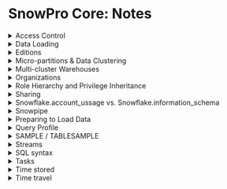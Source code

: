 # SnowPro Core: Notes 

<details>
  <summary>Access Control</summary>

  ## Access Control
[Ref](https://docs.snowflake.com/en/user-guide/security-access-control-overview)

### Framework
* **Discretionary Access Control (DAC):** Each object has an owner, who can in turn grant access to that object.
* **Role-based Access Control (RBAC):** Access privileges are assigned to roles, which are in turn assigned to users.

The key concepts to understanding access control in Snowflake are:

**A. Securable object**

  * An entity to which access can be granted.
    * Unless allowed by a grant, access is denied.
    
    **Hierarchy of objects and containers**


![RoleHierarchy](https://github.com/Niklasingwersen/SnowPro-Core-notes/blob/main/Images/RoleHierarchy.png)

**B. Role**
  * An entity to which privileges can be granted.
  * Roles are in turn assigned to users
  * *Note that roles can also be assigned to other roles, creating a role hierarchy.

 In Snowflake there are these System-Defined Roles
* **ORGADMIN** (aka Organization Administrator)
  * Role that manages operations at the organization level. More specifically, this role:
    * Can create accounts in the organization.
    * Can view all accounts in the organization (using SHOW ORGANIZATION ACCOUNTS) as well as all regions enabled for the organization (using SHOW REGIONS).
    * Can view usage information across the organization.

* **ACCOUNTADMIN**  (aka Account Administrator)
  * Role that encapsulates the SYSADMIN and SECURITYADMIN system-defined roles.
    * It is the top-level role in the system and should be granted only to a limited/controlled number of users in your account.

* **SECURITYADMIN** (aka Security Administrator)
  * Role that can manage any object grant globally, as well as create, monitor, and manage users and roles. More specifically, this role:
    * Is granted the MANAGE GRANTS security privilege to be able to modify any grant, including revoking it.
    * Inherits the privileges of the USERADMIN role via the system role hierarchy (i.e. USERADMIN role is granted to SECURITYADMIN).

* **USERADMIN** (aka User and Role Administrator)
  * Role that is dedicated to user and role management only. More specifically, this role:
    * Is granted the CREATE USER and CREATE ROLE security privileges.
    * Can create users and roles in the account.
    * This role can also manage users and roles that it owns. Only the role with the OWNERSHIP privilege on an object (i.e. user or role), or a higher role, can modify the object properties.

* **SYSADMIN** (aka System Administrator)
  * Role that has privileges to create warehouses and databases (and other objects) in an account.
    * If, as recommended, you create a role hierarchy that ultimately assigns all custom roles to the SYSADMIN role, this role also has the ability to grant privileges on warehouses, databases, and other objects to other roles.

* **PUBLIC**
  * Pseudo-role that is automatically granted to every user and every role in your account.
  * The PUBLIC role can own securable objects, just like any other role; however, the objects owned by the role are, by definition, available to every other user and role in your account.
  * This role is typically used in cases where explicit access control is not needed and all users are viewed as equal with regard to their access rights.


**C. Privilege**
  * A defined level of access to an object.
  * Multiple distinct privileges may be used to control the granularity of access granted.
  * [All privileges can be found here](https://docs.snowflake.com/en/user-guide/security-access-control-privileges)

**D.User**
   * A user identity recognized by Snowflake, whether associated with a person or program.

* ***In addition***
  * each securable object has an owner that can grant access to other roles.
    * This model is different from a user-based access control model in which rights and privileges are assigned to each user or groups of users.
    * The Snowflake model is designed to provide a significant amount of both control and flexibility.

![GrantingRoles](https://github.com/Niklasingwersen/SnowPro-Core-notes/blob/main/Images/GrantingRoles.png)

</details>

<details>
  <summary>Data Loading</summary>

## Data Loading

### Supported File Locations

**External Stages**
* Amazon S3
* Google Cloud Storage
* Microsoft Azure

#### Listing files in stage

The LIST command Returns a list of files that have been staged (i.e. uploaded from a local file system or unloaded from a table) in one of the following Snowflake stages:

* Named internal stage.
* Named external stage.
* Stage for a specified table.
* Stage for the current user.

LIST can be abbreviated to LS.

Syntax for the LIST command:
```
LIST { internalStage | externalStage } [ PATTERN = '<regex_pattern>' ]
```

**Usage notes**
* In contrast to named stages, table and user stages are not first-class database objects; rather, they are implicit stages associated with the table/user. As such, they have no grantable privileges of their own:

  * You can always list files in your user stage (i.e. no privileges are required).

  * To list files in a table stage, you must use a role that has the OWNERSHIP privilege on the table.


**OUTPUT**
|Column |Data Type |Description|
|--| -- | -- |
|name | VARCHAR|Name of the staged file.|
|size |NUMBER |	Size of the file compressed (in bytes).|
|md5 |VARCHAR |	The MD5 column stores an MD5 hash of the contents of the staged data file, which can be used to verify the file was staged (uploaded) correctly. Note that Amazon S3 stages report the value via the S3 eTag field, which may not be an MD5 hash of the file contents.|
|last_modified | last_modified|Timestamp when the file was last updated in the stage.|


#### Uploading files external stages
Note

* PUT does not support uploading files to external stages. To upload files to external stages, use the utilities provided by the cloud service.

* The ODBC driver supports PUT with Snowflake accounts hosted on the following platforms:

  * Amazon Web Services 

  * Google Cloud Platform 

  *  Microsoft Azure 

#### Rewmoving files in stage
REMOVE command Removes files from either an external (external cloud storage) or internal (i.e. Snowflake) stage.

For internal stages, the following stage types are supported:

* Named internal stage

* Stage for a specified table

* Stage for the current user

REMOVE can be abbreviated to RM.
Syntax for the REMOVE command:
```
REMOVE { internalStage | externalStage } [ PATTERN = '<regex_pattern>' ]
```

**Internal Stages**
* **User**
  * A user stage is allocated to each user for storing files.
  * This stage type is designed to store files that are staged and managed by a single user but can be loaded into multiple tables.
  * User stages cannot be altered or dropped.
* **Table**
  * A table stage is available for each table created in Snowflake. 
  * This stage type is designed to store files that are staged and managed by one or more users but only loaded into a single table. 
  * Table stages cannot be altered or dropped.
  * *Note that a table stage is not a separate database object; rather, it is an implicit stage tied to the table itself.*
    *  A table stage has no grantable privileges of its own. 
    * To stage files to a table stage, list the files, query them on the stage, or drop them, you must be the table owner (have the role with the OWNERSHIP privilege on the table)
* **Named**
  * A named internal stage is a database object created in a schema. 
  * This stage type can store files that are staged and managed by one or more users and loaded into one or more tables.
  * Because named stages are database objects, the ability to create, modify, use, or drop them can be controlled using security access control privileges. 
#### Uploading files internal stages
* Upload files to any of the internal stage types from your local file system using the PUT command.

Syntax for the PUT command:
```
PUT file://<path_to_file>/<filename> internalStage
    [ PARALLEL = <integer> ]
    [ AUTO_COMPRESS = TRUE | FALSE ]
    [ SOURCE_COMPRESSION = AUTO_DETECT | GZIP | BZ2 | BROTLI | ZSTD | DEFLATE | RAW_DEFLATE | NONE ]
    [ OVERWRITE = TRUE | FALSE ]
```
**Required Parameters - that are nice to know for the exam**

**``` internalStage ```**

| | |
|--| -- |
|```@[namespace.]int_stage_name[/path] ```| Files are uploaded to the specified **named** internal stage. |
|```  @[namespace.]%table_name[/path] ``` | Files are uploaded to the stage for the specified **table**. |
|``` @~[/path]  ``` | Files are uploaded to the stage for the current **user.** |

**Note**

*If the stage name or path includes spaces or special characters, it must be enclosed in single quotes (e.g. '@"my stage"' for a stage named "my stage").*

**Optional Parameters - that are nice to know for the exam**

**``` PARALLEL = integer ```**
* Specifies the number of threads to use for uploading files.
* The upload process separate batches of data files by size:
  * **Small files** (< 64 MB compressed or uncompressed) are staged in parallel as individual files.

  * **Larger files** are automatically split into chunks, staged concurrently, and reassembled in the target stage. A single thread can upload multiple chunks.

Supported values: 1-99

Default: 4

**``` AUTO_COMPRESS = TRUE | FALSE ```**
* TRUE: Files are compressed (if they are not already compressed).
* FALSE: Files are not compressed (i.e. files are uploaded as-is).

Default: TRUE

**``` SOURCE_COMPRESSION = AUTO_DETECT | GZIP | BZ2 | BROTLI | ZSTD | DEFLATE | RAW_DEFLATE | NONE ```**

* Default: AUTO_DETECT

**``` OVERWRITE = TRUE | FALSE ```**
* TRUE: An existing file with the same name is overwritten.
* FALSE: An existing file with the same name is not overwritten.

Default: FALSE

**Usage Notes**
* The command cannot be executed from Snowsight; instead, use the SnowSQL client or Drivers to upload data files
* File-globbing patterns (i.e. wildcards) are supported.
* The command does not create or rename files.
* **All files stored on internal stages for data loading and unloading operations are automatically encrypted** using AES-256 strong encryption on the server side. By default, Snowflake provides additional client-side encryption with a 128-bit key (with the option to configure a 256-bit key). For more information, see encryption types for internal stages.
* **The command ignores any duplicate files you attempt to upload to the same stage.** A duplicate file is an unmodified file with the same name as an already-staged file.
  * To overwrite an already-staged file, you must modify the file you are uploading so that its contents are different from the staged file, which results in a new checksum for the newly-staged file.

#### Downloading files internal stages
The GET command Downloads data files from one of the following Snowflake stages to a local directory/folder on a client machine:

* Named internal stage.
* Internal stage for a specified table.
* Internal stage for the current user.

**Note**

* GET does not support downloading files from external stages. To download files from external stages, use the utilities provided by the cloud service.

* The ODBC driver supports GET with Snowflake accounts hosted on the following platforms:

  * Amazon Web Services
  * Google Cloud Platform 
  * Microsoft Azure 


Syntax for the GET command:
```
GET internalStage file://<local_directory_path>
    [ PARALLEL = <integer> ]
    [ PATTERN = '<regex_pattern>'' ]
```

**Required Parameters - that are nice to know for the exam**
**``` internalStage ```**

| | |
|--| -- |
|```@[namespace.]int_stage_name[/path] ```| Files are uploaded to the specified **named** internal stage. |
|```  @[namespace.]%table_name[/path] ``` | Files are uploaded to the stage for the specified **table**. |
|``` @~[/path]  ``` | Files are uploaded to the stage for the current **user.** |

**Note**

*If the stage name or path includes spaces or special characters, it must be enclosed in single quotes (e.g. '@"my stage"' for a stage named "my stage").*


**Optional Parameters - that are nice to know for the exam**

**``` PARALLEL = integer ```**
* Specifies the number of threads to use for downloading the files. The granularity unit for downloading is one file.
* 

Supported values: 1-99

Default: 10

**``` PATTERN = 'regex_pattern' ```**
* Specifies a regular expression pattern for filtering files to download. 
* The command lists all files in the specified path and applies the regular expression pattern on each of the files found.

Default: No value (all files in the specified stage are downloaded)

**Usage Notes**
* The command cannot be executed from Snowsight; instead, use the SnowSQL client or Drivers to upload data files
* The command does not rename files.
* Downloaded files are automatically decrypted using the same key that was used to encrypt the file when it was either uploaded (using PUT) or unloaded from a table (using COPY INTO <location>).

### File formats

**Format type options**

```STRIP_OUTER_ARRAY = TRUE | FALSE```
Use: Data loading and external tables
Definition: Boolean that instructs the JSON parser to remove outer brackets (i.e. [ ]).
Default:FALSE

```STRIP_NULL_VALUES = TRUE | FALSE```
Use:Data loading and external tables

Definition: Boolean that instructs the JSON parser to remove object fields or array elements containing null values.
Default:FALSE


</details>

<details>
  <summary>Editions</summary>

## Editions

![Editions](https://github.com/Niklasingwersen/SnowPro-Core-notes/blob/main/Images/Editions.png)

</details>

<details>
  <summary>Micro-partitions & Data Clustering</summary>

## Micro-partitions & Data Clustering
### What are Micro-partitions?
* All data in Snowflake tables is automatically divided into micro-partitions, which are **contiguous** units of storage.
* Each micro-partition contains between 50 MB and 500 MB of uncompressed data (note that the actual size in Snowflake is smaller because data is always stored compressed).
* Groups of rows in tables are mapped into individual micro-partitions, organized in a columnar fashion.
* This size and structure allows for extremely granular pruning of very large tables, which can be comprised of millions, or even hundreds of millions, of micro-partitions.

Snowflake stores metadata about all rows stored in a micro-partition, including:
* The range of values for each of the columns in the micro-partition.
* The number of distinct values.
* Additional properties used for both optimization and efficient query processing.

**Note:**
*Micro-partitioning is automatically performed on all Snowflake tables. Tables are transparently partitioned using the ordering of the data as it is inserted/loaded.*

### Benefits of Micro-partitioning [Ref](https://docs.snowflake.com/en/user-guide/tables-clustering-micropartitions#benefits-of-micro-partitioning)
The benefits of Snowflake’s approach to partitioning table data include:
* Snowflake micro-partitions are derived automatically; they don’t need to be explicitly defined up-front or maintained by users.
* Micro-partitions are small in size (50 to 500 MB, before compression), which enables extremely efficient DML and fine-grained pruning for faster queries.
* Micro-partitions can overlap in their range of values, which, combined with their uniformly small size, helps prevent skew. 
* Columns are stored independently within micro-partitions, often referred to as columnar storage. This enables efficient scanning of individual columns; only the columns referenced by a query are scanned.
* Columns are also compressed individually within micro-partitions. Snowflake automatically determines the most efficient compression algorithm for the columns in each micro-partition.


### What is Data Clustering? [Ref](https://docs.snowflake.com/en/user-guide/tables-clustering-micropartitions#what-is-data-clustering)

* In Snowflake, as data is inserted/loaded into a table, clustering metadata is collected and recorded for each micro-partition created during the process.
* Snowflake then leverages this clustering information to avoid unnecessary scanning of micro-partitions during querying, significantly accelerating the performance of queries that reference these columns.

The following diagram illustrates a Snowflake table, t1, with four columns sorted by date:

![MicroPartitions](https://github.com/Niklasingwersen/SnowPro-Core-notes/blob/main/Images/MicroPartitions.png)


The table consists of 24 rows stored across 4 micro-partitions, with the rows divided equally between each micro-partition. Within each micro-partition, the data is sorted and stored by column, which enables Snowflake to perform the following actions for queries on the table:

1. First, prune micro-partitions that are not needed for the query.
1. Then, prune by column within the remaining micro-partitions.

### Clustering Information Maintained for Micro-partitions

Snowflake maintains clustering metadata for the micro-partitions in a table, including:

* The total number of micro-partitions that comprise the table.

* The number of micro-partitions containing values that overlap with each other (in a specified subset of table columns).

* The depth of the overlapping micro-partitions.

#### Clustering Depth

* The clustering depth for a populated table measures the average depth (1 or greater) of the overlapping micro-partitions for specified columns in a table. 
  * The smaller the average depth, the better clustered the table is with regards to the specified columns.
* Clustering depth can be used for a variety of purposes, including:
  * Monitoring the clustering “health” of a large table, particularly over time as DML is performed on the table.
  * Determining whether a large table would benefit from explicitly defining a clustering key.

**Clustering Depth Illustrated**
The following diagram provides a conceptual example of a table consisting of five micro-partitions with values ranging from A to Z, and illustrates how overlap affects clustering depth:

![ClusteringDepth](https://github.com/Niklasingwersen/SnowPro-Core-notes/blob/main/Images/ClusteringDepth.png)

As this diagram illustrates:

1. At the beginning, the range of values in all the micro-partitions overlap.

1. As the number of overlapping micro-partitions decreases, the overlap depth decreases.

1. When there is no overlap in the range of values across all micro-partitions, the micro-partitions are considered to be in a constant state (i.e. they cannot be improved by clustering).

### What is a Clustering Key?
*A clustering key is a subset of columns in a table (or expressions on a table) that are explicitly designated to co-locate the data in the table in the same micro-partitions.*
</details>

<details>
  <summary>Multi-cluster Warehouses</summary>

## Multi-cluster Warehouses
[Ref](https://docs.snowflake.com/en/user-guide/warehouses-multicluster)
*When deciding whether to use multi-cluster warehouses and the number of clusters to use per multi-cluster warehouse, consider the following:*

* If you are using **Snowflake Enterprise Edition** (or a higher edition), all your warehouses should be configured as multi-cluster warehouses.

* Unless you have a specific requirement for running in Maximized mode, multi-cluster warehouses should be configured to run in Auto-scale mode, which enables Snowflake to automatically start and stop clusters as needed.

When choosing the ***minimum*** and ***maximum*** number of clusters for a multi-cluster warehouse:
| | |
|--| -- |
| Minimum | Keep the default value of 1; this ensures that additional clusters are only started as needed. However, if high-availability of the warehouse is a concern, set the value higher than 1. This helps ensure multi-cluster warehouse availability and continuity in the unlikely event that a cluster fails.  |
| Maximum       |  Set this value as large as possible, while being mindful of the warehouse size and corresponding credit costs. For example, an X-Large multi-cluster warehouse with maximum clusters = 10 will consume 160 credits in an hour if all 10 clusters run continuously for the hour.  |


### Maximized vs. Auto-scale
You can choose to run a multi-cluster warehouse in either of the following modes:
* **Maximized**
  * This mode is enabled by specifying the same value for both maximum and minimum number of clusters (note that the specified value must be larger than 1). 
  * When the warehouse is started, Snowflake starts all the clusters so that maximum resources are available while the warehouse is running.

* Auto-scale 
  * This mode is enabled by specifying different values for maximum and minimum number of clusters. In this mode, Snowflake starts and stops clusters as needed to dynamically manage the load on the warehouse:
   * As the number of concurrent user sessions and/or queries for the warehouse increases, and queries start to queue due to insufficient resources, Snowflake automatically starts additional clusters, up to the maximum number defined for the warehouse.
   * Similarly, as the load on the warehouse decreases, Snowflake automatically shuts down clusters to reduce the number of running clusters and, correspondingly, the number of credits used by the warehouse.

#### SCALING_POLICY
To help control the usage of credits in Auto-scale mode, Snowflake provides a property, SCALING_POLICY, that determines the scaling policy to use when automatically starting or shutting down additional clusters.

| Policy | Description | Warehouse Starts… | Warehouse Shuts Down… |
|--| -- |-- |-- |
| Standard (default) | Prevents/minimizes queuing by favoring starting additional clusters over conserving credits. |The first cluster starts immediately when either a query is queued or the system detects that there’s one more query than the currently-running clusters can execute. <br> <br> Each successive cluster waits to start 20 seconds after the prior one has started.  | After 2 to 3 consecutive successful checks (performed at 1 minute intervals), which determine whether the load on the least-loaded cluster could be redistributed to the other clusters without spinning up the cluster again. |
|Economy | 	Conserves credits by favoring keeping running clusters fully-loaded rather than starting additional clusters, which may result in queries being queued and taking longer to complete. | Only if the system estimates there’s enough query load to keep the cluster busy for at least 6 minutes. | After 5 to 6 consecutive successful checks (performed at 1 minute intervals), which determine whether the load on the least-loaded cluster could be redistributed to the other clusters without spinning up the cluster again. |

</details>

<details>
  <summary>Organizations</summary>

## Organizations

* Organizations simplify account management and billing, Replication and Failover/Failback, Snowflake Secure Data Sharing, and other account administration tasks.

* This feature allows organization administrators to view, create, and manage all of your accounts across different regions and cloud platforms.

### Benefits

* A central view of all accounts within your organization. For more information, refer to Viewing Accounts in Your Organization.
* Self-service account creation.
* Data availability and durability by leveraging data replication and failover. 
* Seamless data sharing with Snowflake consumers across regions.
* Ability to monitor and understand usage across all accounts in the organization.


### ORGADMIN Role
A user with the ORGADMIN role can perform the following actions:
1. Create an account in the organization.
1. View/show all accounts within the organization.
1. View/show a list of regions enabled for the organization. 
1. View usage information for all accounts in the organization.
1. Enable database replication for an account in the organization.


**Note**

*Once an account is created, ORGADMIN can view the account properties but does not have access to the account data.*

</details>

<details>
  <summary>Role Hierarchy and Privilege Inheritance</summary>

## Role Hierarchy and Privilege Inheritance

The following diagram illustrates the hierarchy for the system-defined roles, as well as the recommended structure for additional, user-defined account roles and database roles. The highest-level database role in the example hierarchy is granted to a custom (i.e. user-defined) account role. In turn, this role is granted to another custom role in a recommended structure that allows the system-defined SYSADMIN role to inherit the privileges of custom account roles and database roles:

![RoleHierarchy2](https://github.com/Niklasingwersen/SnowPro-Core-notes/blob/main/Images/RoleHierarchy2.png)

For a more specific example of role hierarchy and privilege inheritance, consider the following scenario:

* Role 3 has been granted to Role 2.

* Role 2 has been granted to Role 1.

* Role 1 has been granted to User 1.

![PrivilegeInheritance](https://github.com/Niklasingwersen/SnowPro-Core-notes/blob/main/Images/PrivilegeInheritance.png)

</details>

<details>
  <summary>Sharing </summary>

## Sharing 

You can share the following Snowflake database objects:
* External tables.
* Dynamic tables.
* Secure views.
* Secure materialized views.
* Secure UDFs.
* Tables.

|Data Sharing Mechanism | Share With Whom? | Auto-fulfill Across Clouds? | Optionally Charge for Data? |Optionally Offer Data Publicly? |  Get Consumer Usage Metrics? |
|---|---|---|---|---|---|
|Listing|	One or more accounts in any region|Yes|Yes|Yes|Yes|
|Direct share|	One or more accounts in any region|No|No|No|No|

* If you want to manage a group of accounts, and control who can publish and consume listings in that group, consider using a Data Exchange.

</details>

<details>
  <summary>Snowflake.account_ussage vs. Snowflake.information_schema </summary>

## Snowflake.account_ussage vs. Snowflake.information_schema
* The INFORMATION_SCHEMA views and table functions display data in real-time, whereas the ACCOUNT_USAGE views have some built-in latency, due to the process of extracting the usage data from Snowflake's internal metadata store.

|Difference   | Account Usage  |  	Information Schema |   
|---|---|---|
| Includes dropped objects  | yes  | No  |   
| Latency of data  | From 45 minutes to 3 hours (varies by view)  | None  |  
|  Retention of historical data | 1 Year  | From 7 days to 6 months (varies by view/table function)  |   
[Reference](https://docs.snowflake.com/en/sql-reference/account-usage#differences-between-account-usage-and-information-schema)

* [Enabling the SNOWFLAKE Database Usage for Other Roles](https://docs.snowflake.com/en/sql-reference/account-usage#enabling-the-snowflake-database-usage-for-other-roles)
  * By default, the SNOWFLAKE database is available only to the **ACCOUNTADMIN role**.

    To enable other roles to access the database and schemas, and query the views, a user with the ACCOUNTADMIN role must grant the following data sharing privilege to the desired roles:

        IMPORTED PRIVILEGES

    ```
    USE ROLE ACCOUNTADMIN;

    GRANT IMPORTED PRIVILEGES ON DATABASE snowflake TO ROLE SYSADMIN;
    GRANT IMPORTED PRIVILEGES ON DATABASE snowflake TO ROLE customrole1;

    USE ROLE customrole1;

    SELECT database_name, database_owner FROM snowflake.account_usage.databases;
    ```

| Role              | Purpose and Description                                                         |
|-------------------|---------------------------------------------------------------------------------|
| OBJECT_VIEWER     | The OBJECT_VIEWER role provides visibility into object metadata.                |
| USAGE_VIEWER      | The USAGE_VIEWER role provides visibility into historical usage information.    |
| GOVERNANCE_VIEWER | The GOVERNANCE_VIEWER role provides visibility into policy related information. |
| SECURITY_VIEWER   | The SECURITY_VIEWER role provides visibility into security based information.   |  

</details>

<details>
  <summary>Snowpipe</summary>

## Snowpipe
[Ref](https://docs.snowflake.com/en/user-guide/data-load-snowpipe-intro)
* Snowpipe enables loading data from files as soon as they’re available in a stage.
* The data is loaded according to the COPY statement defined in a referenced pipe.
* All data types are supported, including semi-structured data types such as JSON and Avro.

### How Is Snowpipe Different from Bulk Data Loading?

**Authentication**  
| What?          | Description |
|----------------|-------------| 
| Bulk data load |    Relies on the security options supported by the client for authenticating and initiating a user session.         |
| Snowpipe       |   When calling the REST endpoints: Requires key pair authentication with JSON Web Token (JWT). JWTs are signed using a public/private key pair with RSA encryption.          |

**Load History**  
| What?          | Description |
|----------------|-------------| 
| Bulk data load |    Stored in the metadata of the target table for 64 days. Available upon completion of the COPY statement as the statement output.         |
| Snowpipe       |  Stored in the metadata of the pipe for 14 days. Must be requested from Snowflake via a REST endpoint, SQL table function, or ACCOUNT_USAGE view.   |

**Transactions**  
| What?          | Description |
|----------------|-------------| 
| Bulk data load |    Loads are always performed in a single transaction. Data is inserted into table alongside any other SQL statements submitted manually by users.         |
| Snowpipe       |  Stored in the metadata of the pipe for 14 days. Must be requested from Snowflake via a REST endpoint, SQL table function, or ACCOUNT_USAGE view.   |

**Compute Resources**  
| What?          | Description |
|----------------|-------------| 
| Bulk data load |   Requires a user-specified warehouse to execute COPY statements.       |
| Snowpipe       |  Uses Snowflake-supplied compute resources. |

**Cost**  
| What?          | Description |
|----------------|-------------| 
| Bulk data load |   Billed for the amount of time each virtual warehouse is active. |
| Snowpipe       | Billed according to the compute resources used in the Snowpipe warehouse while loading the files.  |


### General File Sizing Recommendations
The number of load operations that run in parallel cannot exceed the number of data files to be loaded. To optimize the number of parallel operations for a load, we recommend aiming to produce data files roughly 100-250 MB (or larger) in size compressed.

</details>

<details>
  <summary>Preparing to Load Data</summary>

## Preparing to Load Data
[Ref](https://docs.snowflake.com/en/user-guide/data-load-prepare)

### Data File Compression
* Snowflake recommend that you compress your data files when you are loading large data sets. 
* When loading compressed data, Snowflake will automatically determine the file and codec compression method for your data files. 

### Supported File Formats
The following file formats are supported:

| Structured/Semi-structured | Type | Notes |
|----------------------------|------| ------| 
| Structured |  Delimited (CSV, TSV, etc.)  |Any valid singlebyte delimiter is supported; default is comma (i.e. CSV). |
| Semi-structured |   JSON | |
|  |   Avro | 	Includes automatic detection and processing of compressed Avro files. |
|  |  ORC  | Includes automatic detection and processing of compressed ORC files.|
|  |  Parquet  | Includes automatic detection and processing of compressed Parquet files. Currently, Snowflake supports the schema of Parquet files produced using the Parquet writer v1. Files produced using v2 of the writer are not supported. |
|  |   XML | Supported as a preview feature. |

### Semi-structured File Formats
* Snowflake natively supports semi-structured data, which means semi-structured data can be loaded into relational tables without requiring the definition of a schema in advance.
* Snowflake supports loading semi-structured data directly into columns of type VARIANT

NB: Snowflake has these three Semistructured datatypes:
* VARIANT
* OBJECT
* ARRAY

</details>

<details>
  <summary>Query Profile</summary>

## Query Profile
  [ref](https://docs.snowflake.com/en/user-guide/ui-query-profile)



### Common Query Problems Identified by Query Profile
[ref](https://docs.snowflake.com/en/user-guide/ui-query-profile#common-query-problems-identified-by-query-profile)

#### “Exploding” Joins

One of the common mistakes SQL users make is joining tables without providing a join condition (resulting in a “Cartesian product”), or providing a condition where records from one table match multiple records from another table.

his can be observed by looking at the number of records produced by a Join operator, and typically is also reflected in Join operator consuming a lot of time.

![ExplodingJoins](https://github.com/Niklasingwersen/SnowPro-Core-notes/blob/main/Images/ExplodingJoins.png)

#### UNION Without ALL

In SQL, it is possible to combine two sets of data with either UNION or UNION ALL constructs. The difference between them is that UNION ALL simply concatenates inputs, while UNION does the same, but also performs duplicate elimination.

A common mistake is to use UNION when the UNION ALL semantics are sufficient. These queries show in Query Profile as a UnionAll operator with an extra Aggregate operator on top (which performs duplicate elimination).

#### Queries Too Large to Fit in Memory

For some operations (e.g. duplicate elimination for a huge data set), the amount of memory available for the compute resources used to execute the operation might not be sufficient to hold intermediate results. <br/>
As a result, the query processing engine will start spilling the data to local disk. If the local disk space is not sufficient, the spilled data is then saved to remote disks.

This spilling can have a profound effect on query performance (especially if remote disk is used for spilling). To alleviate this, we recommend:

* Using a larger warehouse (effectively increasing the available memory/local disk space for the operation), and/or

* Processing data in smaller batches.

#### Inefficient Pruning

Snowflake collects rich statistics on data allowing it not to read unnecessary parts of a table based on the query filters. However, for this to have an effect, the data storage order needs to be correlated with the query filter attributes.

The efficiency of pruning can be observed by comparing Partitions scanned and Partitions total statistics in the TableScan operators. If the former is a small fraction of the latter, pruning is efficient. If not, the pruning did not have an effect.

Of course, pruning can only help for queries that actually filter out a significant amount of data. If the pruning statistics do not show data reduction, but there is a Filter operator above TableScan which filters out a number of records, this might signal that a different data organization might be beneficial for this query.

<br/>
<br/>
______________________________________________________________________________________________
<br/>
<br/>

|  |  | 
|----------------------------|------|
| **Steps** | If the query was processed in multiple steps, you can toggle between each step. | 
| **Operator tree** | The middle pane displays a graphical representation of all the operator nodes for the selected step, including the relationships between each operator node. | 
| **Node list** | The middle pane includes a collapsible list of operator nodes by execution time. | 
| **Overview** | The right pane displays an overview of the query profile. The display changes to operator details when an operator node is selected. | 


### Profile Overview / Operator Details

**Execution Time**

Execution time provides information about “where the time was spent” during the processing of a query. Time spent can be broken down into the following categories, displayed in the following order:

* Processing — time spent on data processing by the CPU.

* Local Disk IO — time when the processing was blocked by local disk access.

* Remote Disk IO — time when the processing was blocked by remote disk access.

* Network Communication — time when the processing was waiting for the network data transfer.

* Synchronization — various synchronization activities between participating processes.

* Initialization — time spent setting up the query processing.

**Statistics**
A major source of information provided in the detail pane is the various statistics, grouped in the following sections:

* IO — information about the input-output operations performed during the query:
  * Scan progress — the percentage of data scanned for a given table so far.

  * Bytes scanned — the number of bytes scanned so far.

  * Percentage scanned from cache — the percentage of data scanned from the local disk cache.

  * Bytes written — bytes written (e.g. when loading into a table).

  * Bytes written to result — bytes written to the result object. For example, select * from . . . would produce a set of results in tabular format representing each field in the selection. In general, the results object represents whatever is produced as a result of the query, and Bytes written to result represents the size of the returned result.

  * Bytes read from result — bytes read from the result object.

  * External bytes scanned — bytes read from an external object, e.g. a stage.

* DML — statistics for Data Manipulation Language (DML) queries:
  * Number of rows inserted — number of rows inserted into a table (or tables).

  * Number of rows updated — number of rows updated in a table.

  * Number of rows deleted — number of rows deleted from a table.

  * Number of rows unloaded — number of rows unloaded during data export.  

* Pruning — information on the effects of table pruning:
  * Partitions scanned — number of partitions scanned so far.

  * Partitions total — total number of partitions in a given table.
* Spilling — information about disk usage for operations where intermediate results do not fit in memory:
  * Bytes spilled to local storage — volume of data spilled to local disk.

  * Bytes spilled to remote storage — volume of data spilled to remote disk.

* Network — network communication:

  * Bytes sent over the network — amount of data sent over the network.

* External Functions — information about calls to external functions


**Attributes**

</details>
<details>
  <summary>SAMPLE / TABLESAMPLE</summary>

## SAMPLE / TABLESAMPLE
[Ref](https://docs.snowflake.com/en/sql-reference/constructs/sample)

Syntax
```
SELECT ...
FROM ...
  { SAMPLE | TABLESAMPLE } [ samplingMethod ] ( { <probability> | <num> ROWS } ) [ { REPEATABLE | SEED } ( <seed> ) ]
[ ... ]
```
**Specifies the sampling method to use:**
* ```BERNOULLI | ROW``` 
  * Includes each row with a ```<probability>``` of p/100. Similar to flipping a weighted coin for each row. 
*  ```SYSTEM | BLOCK```
  *  Includes each block of rows with a ```<probability>``` of p/100. Similar to flipping a weighted coin for each block of rows. This method does not support fixed-size sampling.

**Specifies whether to sample based on a fraction of the table or a fixed number of rows in the table, where:**

* ```<probability>``` or ```<num> ROWS```
  * ```<probability>``` specifies the percentage probability to use for selecting the sample.
    * Can be any decimal number between 0 (no rows selected) and 100 (all rows selected) inclusive.
  * ```<num>``` specifies the number of rows (up to 1,000,000) to sample from the table. 
    * Can be any integer between 0 (no rows selected) and 1000000 inclusive.


**Deterministic sampling**
* ```REPEATABLE | SEED ( <seed> )```
  * Specifies a seed value to make the sampling deterministic. 
    * Can be any integer between 0 and 2147483647 inclusive.

</details>

<details>
  <summary>Streams</summary>

[ref](https://docs.snowflake.com/en/user-guide/streams-intro)
## Streams
* When created, a stream logically takes an initial snapshot of every row in the source object (e.g. table, external table, or the underlying tables for a view) by initializing a point in time (called an offset) as the current transactional version of the object. 
* Note that a stream itself does not contain any table data.
  * A stream only stores an offset for the source object and returns CDC records by leveraging the versioning history for the source object. 
  * When the first stream for a table is created, several hidden columns are added to the source table and begin storing change tracking metadata.
    * These columns consume a small amount of storage. 

### Stream Columns
A stream stores an offset for the source object and not any actual table columns or data. When queried, a stream accesses and returns the historic data in the same shape as the source object (i.e. the same column names and ordering) with the following additional columns:

|           |        |
|-----------------------|-------------|
| METADATA$ACTION | Indicates the DML operation (INSERT, DELETE) recorded. |
| METADATA$ISUPDATE    |   Indicates whether the operation was part of an UPDATE statement. <br> Updates to rows in the source object are represented as a pair of DELETE and INSERT records in the stream with a metadata column METADATA$ISUPDATE values set to TRUE.  <br> <br> Note that streams record the differences between two offsets. If a row is added and then updated in the current offset, the delta change is a new row. The METADATA$ISUPDATE row records a FALSE value.        |
|  METADATA$ROW_ID      |  Specifies the unique and immutable ID for the row, which can be used to track changes to specific rows over time.       |


### Types of Streams
* Standard
  * Supported for streams on tables, directory tables, or views.
  * A standard (i.e. delta) stream tracks all DML changes to the source object, including inserts, updates, and deletes (including table truncates).
* Append-only
  * Supported for streams on standard tables, directory tables, or views.
  * An append-only stream tracks row inserts only. Update and delete operations (including table truncates) are not recorded.
* Insert-only
  * Supported for streams on external tables only.
  * An insert-only stream tracks row inserts only; they do not record delete operations that remove rows from an inserted set (i.e. no-ops).

</details>

<details>
  <summary>SQL syntax</summary>

## SQL syntax

### File Functions
* GET_PRESIGNED_URL and BUILD_SCOPED_FILE_URL are non-deterministic functions; the others are deterministic.

</details>

<details>
  <summary>Tasks</summary>

## Tasks
[ref](https://docs.snowflake.com/en/user-guide/tasks-intro)

A task can execute any one of the following types of SQL code:

* Single SQL statement

* Call to a stored procedure

* Procedural logic using Snowflake Scripting


### DAG of Tasks

* Each task (except the root task) can have multiple predecessor tasks (dependencies); likewise, each task can have multiple subsequent (child) tasks that depend on it.
  * A task runs only after all of its predecessor tasks have run successfully to completion.
* You can specify the predecessor tasks when creating a new task (using CREATE TASK … AFTER) or later (using ALTER TASK … ADD AFTER).
  * A DAG is limited to a ***maximum of 1000 tasks total (including the root task).*** 
  * A single task can have a ***maximum of 100 predecessor tasks and 100 child tasks.***

### Link Severed Between Predecessor and Child Tasks
[ref](https://docs.snowflake.com/en/user-guide/tasks-intro#link-severed-between-predecessor-and-child-tasks)
Dependencies among tasks in a DAG can be severed as a result of any of the following actions:

* Remove predecessors for a child task using ALTER TASK … REMOVE AFTER.

* Drop predecessors for a child task using DROP TASK.

* Transfer ownership of a child task to a different role using GRANT OWNERSHIP.

If any combination of the above actions severs the relationship between the child task and all predecessors, **then the former child task becomes either a standalone task or a root task**, depending on whether other tasks identify the task as their predecessor.


</details>

<details>
  <summary>Time stored</summary>

## Time stored

| What?                 | time        |
|-----------------------|-------------|
| Snowpipe load history | 14 days     |
|                       |             |
|                       |             |
|                       |             |

</details>

<details>
  <summary>Time travel</summary>

![TimeTravel](https://github.com/Niklasingwersen/SnowPro-Core-notes/blob/main/Images/TimeTravel.png)
### Data Retention Period

A key component of Snowflake Time Travel is the data retention period.

The standard retention period is 1 day (24 hours) and is automatically enabled for all Snowflake accounts:
* For Snowflake Standard Edition, the retention period can be set to 0 (or unset back to the default of 1 day) at the account and object level (i.e. databases, schemas, and tables).
* For Snowflake Enterprise Edition (and higher):

  * For transient databases, schemas, and tables, the retention period can be set to 0 (or unset back to the default of 1 day). The same is also true for temporary tables.

  * For permanent databases, schemas, and tables, the retention period can be set to any value from 0 up to 90 days.

###  Snowflake Fail-safe
When the retention period ends for an object, the historical data is moved into Snowflake Fail-safe

![FailSafe](https://github.com/Niklasingwersen/SnowPro-Core-notes/blob/main/Images/FailSafe.png)

Fail-safe provides a (non-configurable) 7-day period during which historical data may be recoverable by Snowflake. 

</details>
